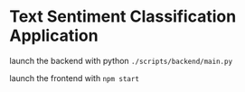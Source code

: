 # Text Sentiment Classification Application

launch the backend with python `./scripts/backend/main.py`

launch the frontend with `npm start`